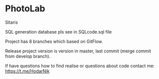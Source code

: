 # PhotoLab
Sitaris

SQL generation database pls see in SQLcode.sql file

Project has 8 branches which based on GitFlow.

Release project version is version in master, last commit (merge commit from develop branch).

If have questions how to find realise or questions about code contact me: https://t.me/HodarNik
